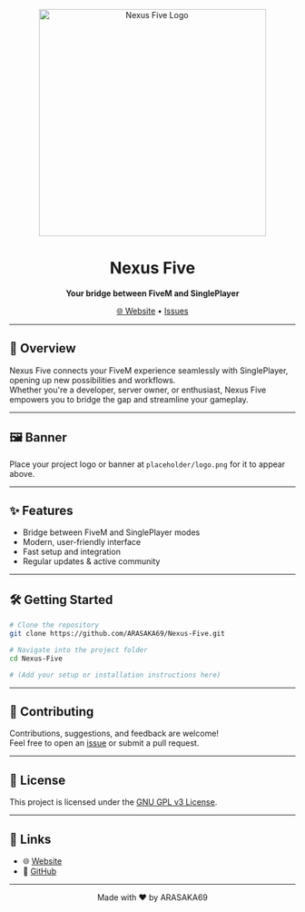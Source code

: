 <p align="center">
  <img src="placeholder/logo.png" alt="Nexus Five Logo" width="400"/>
</p>

<h1 align="center">Nexus Five</h1>
<p align="center"><b>Your bridge between FiveM and SinglePlayer</b></p>
<p align="center">
  <a href="https://strp.cloud/N5">🌐 Website</a> •
  <a href="https://github.com/ARASAKA69/Nexus-Five/issues">Issues</a>
</p>

---

## 🚀 Overview

Nexus Five connects your FiveM experience seamlessly with SinglePlayer, opening up new possibilities and workflows.  
Whether you're a developer, server owner, or enthusiast, Nexus Five empowers you to bridge the gap and streamline your gameplay.

---

## 🖼️ Banner

Place your project logo or banner at `placeholder/logo.png` for it to appear above.

---

## ✨ Features

- Bridge between FiveM and SinglePlayer modes
- Modern, user-friendly interface
- Fast setup and integration
- Regular updates & active community

---

## 🛠️ Getting Started

```bash
# Clone the repository
git clone https://github.com/ARASAKA69/Nexus-Five.git

# Navigate into the project folder
cd Nexus-Five

# (Add your setup or installation instructions here)
```

---

## 🤝 Contributing

Contributions, suggestions, and feedback are welcome!  
Feel free to open an [issue](https://github.com/ARASAKA69/Nexus-Five/issues) or submit a pull request.

---

## 📄 License

This project is licensed under the [GNU GPL v3 License](LICENSE).

---

## 🔗 Links

- 🌐 [Website](https://strp.cloud/N5)
- 🐙 [GitHub](https://github.com/ARASAKA69/Nexus-Five)

---

<p align="center">Made with ❤️ by ARASAKA69</p>
